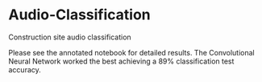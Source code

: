 # Audio-Classification
Construction site audio classification

Please see the annotated notebook for detailed results. The Convolutional Neural Network worked the best achieving a 89% classification test accuracy.

